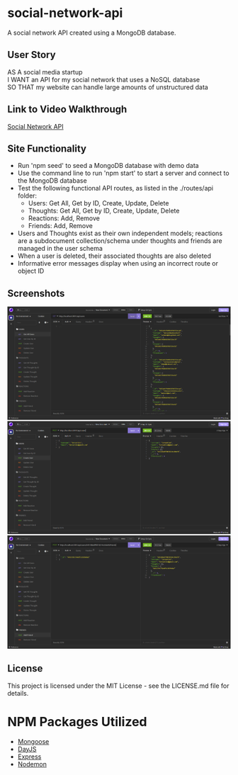 # social-network-api
A social network API created using a MongoDB database.

## User Story
AS A social media startup  
I WANT an API for my social network that uses a NoSQL database  
SO THAT my website can handle large amounts of unstructured data

## Link to Video Walkthrough
[Social Network API](*)

## Site Functionality
* Run 'npm seed' to seed a MongoDB database with demo data
* Use the command line to run 'npm start' to start a server and connect to the MongoDB database
* Test the following functional API routes, as listed in the ./routes/api folder:
  * Users: Get All, Get by ID, Create, Update, Delete
  * Thoughts: Get All, Get by ID, Create, Update, Delete
  * Reactions: Add, Remove
  * Friends: Add, Remove
* Users and Thoughts exist as their own independent models; reactions are a subdocument collection/schema under thoughts and friends are managed in the user schema
* When a user is deleted, their associated thoughts are also deleted
* Informative error messages display when using an incorrect route or object ID

## Screenshots
<img src="./images/Screenshot1.png">
<img src="./images/Screenshot2.png">
<img src="./images/Screenshot3.png">

## License
This project is licensed under the MIT License - see the LICENSE.md file for details.

# NPM Packages Utilized
- [Mongoose](https://www.npmjs.com/package/mongoose)
- [DayJS](https://www.npmjs.com/package/dayjs)
- [Express](https://www.npmjs.com/package/express)
- [Nodemon](https://www.npmjs.com/package/nodemon)

